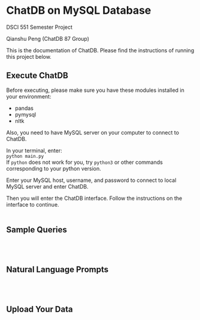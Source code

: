 # ChatDB on MySQL Database

DSCI 551 Semester Project

Qianshu Peng (ChatDB 87 Group)

This is the documentation of ChatDB. Please find the instructions of running this project below.

## Execute ChatDB

Before executing, please make sure you have these modules installed in your environment:
- pandas
- pymysql
- nltk

Also, you need to have MySQL server on your computer to connect to ChatDB. 

In your terminal, enter: <br>
<code>python main.py</code> <br>
If <code>python</code> does not work for you, try <code>python3</code> or other commands corresponding to your python version.

Enter your MySQL host, username, and password to connect to local MySQL server and enter ChatDB. 

Then you will enter the ChatDB interface. Follow the instructions on the interface to continue.
<br>
<br>

## Sample Queries


<br>
<br>

## Natural Language Prompts


<br>
<br>

## Upload Your Data

<br>
<br>

